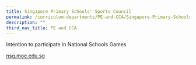 ```yaml
---
title: Singapore Primary Schools' Sports Council
permalink: /curriculum-departments/PE-and-CCA/Singapore-Primary-Schools-Sports-Council/
description: ""
third_nav_title: PE and CCA
---
```

  
Intention to participate in National Schools Games 

[nsg.moe.edu.sg](http://nsg.moe.edu.sg/)